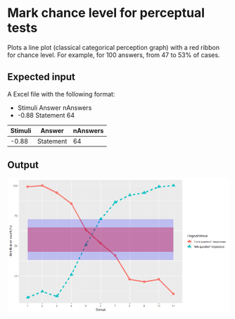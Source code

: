 # Mark chance level for perceptual tests
Plots a line plot (classical categorical perception graph) with a red ribbon for chance level. For example, for 100 answers, from 47 to 53% of cases.

## Expected input 
A Excel file with the following format:
* Stimuli	Answer	nAnswers
* -0.88	Statement	64



Stimuli | Answer | nAnswers
------------ | ------------- | -------------
-0.88 | Statement | 64

## Output
![image](output.png)
